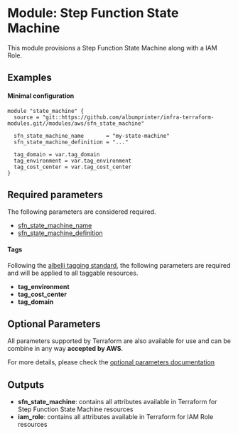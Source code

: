 # Module: Step Function State Machine

This module provisions a Step Function State Machine along with a IAM Role.

## Examples 

#### Minimal configuration
```
module "state_machine" {
  source = "git::https://github.com/albumprinter/infra-terraform-modules.git//modules/aws/sfn_state_machine"

  sfn_state_machine_name       = "my-state-machine"
  sfn_state_machine_definition = "..."

  tag_domain = var.tag_domain
  tag_environment = var.tag_environment
  tag_cost_center = var.tag_cost_center
}
```

## Required parameters

The following parameters are considered required.

* [sfn_state_machine_name](https://www.terraform.io/docs/providers/aws/r/sfn_state_machine.html#name)
* [sfn_state_machine_definition](https://www.terraform.io/docs/providers/aws/r/sfn_state_machine.html#definition)

#### Tags
Following the [albelli tagging standard](https://wiki.albelli.net/wiki/Albelli_AWS_Tagging_standards), the following parameters are required and will be applied to all taggable resources.

* **tag_environment**
* **tag_cost_center**
* **tag_domain**

## Optional Parameters

All parameters supported by Terraform are also available for use and can be combine in any way **accepted by AWS**.

For more details, please check the [optional parameters documentation](docs/optional_parameters.md)

## Outputs

* **sfn_state_machine**: contains all attributes available in Terraform for Step Function State Machine resources
* **iam_role**: contains all attributes available in Terraform for IAM Role resources